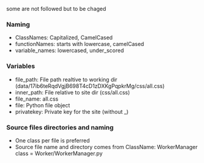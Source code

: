 some are not followed but to be chaged

### Naming

- ClassNames: Capitalized, CamelCased
- functionNames: starts with lowercase, camelCased
- variable_names: lowercased, under_scored

### Variables

- file_path: File path realtive to working dir (data/17ib6teRqdVgjB698T4cD1zDXKgPqpkrMg/css/all.css)
- inner_path: File relative to site dir (css/all.css)
- file_name: all.css
- file: Python file object
- privatekey: Private key for the site (without \_)

### Source files directories and naming

- One class per file is preferred
- Source file name and directory comes from ClassName: WorkerManager class = Worker/WorkerManager.py
